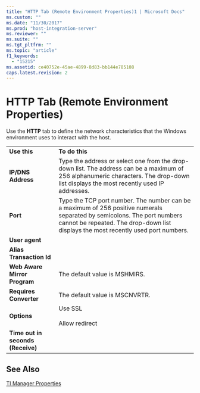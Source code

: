 ```yaml
---
title: "HTTP Tab (Remote Environment Properties)1 | Microsoft Docs"
ms.custom: ""
ms.date: "11/30/2017"
ms.prod: "host-integration-server"
ms.reviewer: ""
ms.suite: ""
ms.tgt_pltfrm: ""
ms.topic: "article"
f1_keywords: 
  - "15215"
ms.assetid: ce40752e-45ae-4899-8d83-bb144e785108
caps.latest.revision: 2
---
```

# HTTP Tab (Remote Environment Properties)
Use the **HTTP** tab to define the network characteristics that the Windows environment uses to interact with the host.  
  
|||  
|-|-|  
|**Use this**|**To do this**|  
|**IP/DNS Address**|Type the address or select one from the drop-down list. The address can be a maximum of 256 alphanumeric characters. The drop-down list displays the most recently used IP addresses.|  
|**Port**|Type the TCP port number. The number can be a maximum of 256 positive numerals separated by semicolons. The port numbers cannot be repeated. The drop-down list displays the most recently used port numbers.|  
|**User agent**||  
|**Alias Transaction Id**||  
|**Web Aware Mirror Program**|The default value is MSHMIRS.|  
|**Requires Converter**|The default value is MSCNVRTR.|  
|**Options**|Use SSL<br /><br /> Allow redirect|  
|**Time out in seconds (Receive)**||  
  
## See Also  
 [TI Manager Properties](../core/ti-manager-properties1.md)